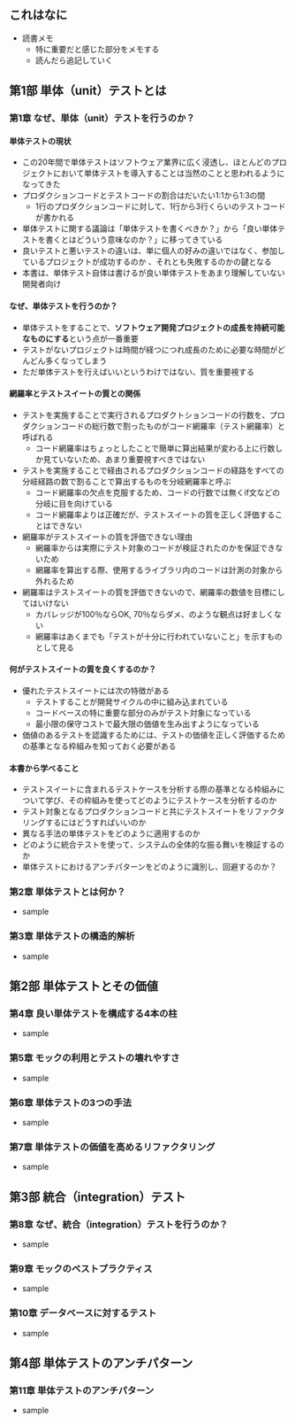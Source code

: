 ## これはなに
- 読書メモ
	- 特に重要だと感じた部分をメモする
	- 読んだら追記していく

## 第1部 単体（unit）テストとは
### 第1章 なぜ、単体（unit）テストを行うのか？
#### 単体テストの現状
- この20年間で単体テストはソフトウェア業界に広く浸透し、ほとんどのプロジェクトにおいて単体テストを導入することは当然のことと思われるようになってきた
- プロダクションコードとテストコードの割合はだいたい1:1から1:3の間
	- 1行のプロダクションコードに対して、1行から3行くらいのテストコードが書かれる
- 単体テストに関する議論は「単体テストを書くべきか？」から「良い単体テストを書くとはどういう意味なのか？」に移ってきている
- 良いテストと悪いテストの違いは、単に個人の好みの違いではなく、参加しているプロジェクトが成功するのか 、それとも失敗するのかの鍵となる
- 本書は、単体テスト自体は書けるが良い単体テストをあまり理解していない開発者向け

#### なぜ、単体テストを行うのか？
- 単体テストをすることで、**ソフトウェア開発プロジェクトの成長を持続可能なものにする**という点が一番重要
- テストがないプロジェクトは時間が経つにつれ成長のために必要な時間がどんどん多くなってしまう
- ただ単体テストを行えばいいというわけではない、質を重要視する

#### 網羅率とテストスイートの質との関係
- テストを実施することで実行されるプロダクトションコードの行数を、プロダクションコードの総行数で割ったものがコード網羅率（テスト網羅率）と呼ばれる
	- コード網羅率はちょっとしたことで簡単に算出結果が変わる上に行数しか見ていないため、あまり重要視すべきではない
- テストを実施することで経由されるプロダクションコードの経路をすべての分岐経路の数で割ることで算出するものを分岐網羅率と呼ぶ
	- コード網羅率の欠点を克服するため、コードの行数では無くif文などの分岐に目を向けている
	- コード網羅率よりは正確だが、テストスイートの質を正しく評価することはできない
- 網羅率がテストスイートの質を評価できない理由
	- 網羅率からは実際にテスト対象のコードが検証されたのかを保証できないため
	- 網羅率を算出する際、使用するライブラリ内のコードは計測の対象から外れるため
- 網羅率はテストスイートの質を評価できないので、網羅率の数値を目標にしてはいけない
	- カバレッジが100％ならOK, 70％ならダメ、のような観点は好ましくない
	- 網羅率はあくまでも「テストが十分に行われていないこと」を示すものとして見る

#### 何がテストスイートの質を良くするのか？
- 優れたテストスイートには次の特徴がある
	- テストすることが開発サイクルの中に組み込まれている
	- コードベースの特に重要な部分のみがテスト対象になっている
	- 最小限の保守コストで最大限の価値を生み出すようになっている
- 価値のあるテストを認識するためには、テストの価値を正しく評価するための基準となる枠組みを知っておく必要がある

#### 本書から学べること
- テストスイートに含まれるテストケースを分析する際の基準となる枠組みについて学び、その枠組みを使ってどのようにテストケースを分析するのか
- テスト対象となるプロダクションコードと共にテストスイートをリファクタリングするにはどうすればいいのか
- 異なる手法の単体テストをどのように適用するのか
- どのように統合テストを使って、システムの全体的な振る舞いを検証するのか
- 単体テストにおけるアンチパターンをどのように識別し、回避するのか？

### 第2章 単体テストとは何か？
- sample

### 第3章 単体テストの構造的解析
- sample

## 第2部 単体テストとその価値
### 第4章 良い単体テストを構成する4本の柱
- sample

### 第5章 モックの利用とテストの壊れやすさ
- sample

### 第6章 単体テストの3つの手法
- sample

### 第7章 単体テストの価値を高めるリファクタリング
- sample

## 第3部 統合（integration）テスト
### 第8章 なぜ、統合（integration）テストを行うのか？
- sample

### 第9章 モックのベストプラクティス
- sample

### 第10章 データベースに対するテスト
- sample

## 第4部 単体テストのアンチパターン
### 第11章 単体テストのアンチパターン
- sample